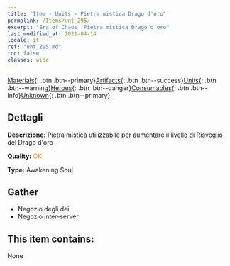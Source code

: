 ```yaml
---
title: "Item - Units - Pietra mistica Drago d'oro"
permalink: /Items/unt_295/
excerpt: "Era of Chaos  Pietra mistica Drago d'oro"
last_modified_at: 2021-04-14
locale: it
ref: "unt_295.md"
toc: false
classes: wide
---
```

 [Materials](/it/Items/){: .btn .btn--primary}[Artifacts](/it/Items/Artifacts/){: .btn .btn--success}[Units](/it/Items/Units/){: .btn .btn--warning}[Heroes](/it/Items/Heroes/){: .btn .btn--danger}[Consumables](/it/Items/Consumables/){: .btn .btn--info}[Unknown](/it/Items/Unknown/){: .btn .btn--primary}

## Dettagli
 **Descrizione:** Pietra mistica utilizzabile per aumentare il livello di Risveglio del Drago d'oro

 **Quality:** <span style="color: #FF8C00">OK</span>

 **Type:** Awakening Soul

## Gather

*    Negozio degli dei 
*    Negozio inter-server 

## This item contains:

  None

